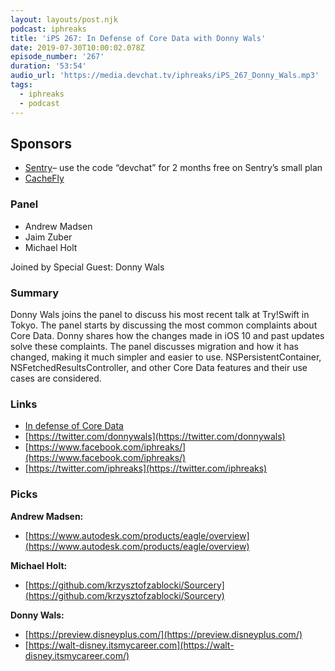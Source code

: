 ```yaml
---
layout: layouts/post.njk
podcast: iphreaks
title: 'iPS 267: In Defense of Core Data with Donny Wals'
date: 2019-07-30T10:00:02.078Z
episode_number: '267'
duration: '53:54'
audio_url: 'https://media.devchat.tv/iphreaks/iPS_267_Donny_Wals.mp3'
tags:
  - iphreaks
  - podcast
---
```

## **Sponsors**



*   [Sentry](http://sentry.io/)– use the code “devchat” for 2 months free on Sentry’s small plan
*   [CacheFly](https://www.cachefly.com/)


### **Panel**



*   Andrew Madsen
*   Jaim Zuber
*   Michael Holt

Joined by Special Guest: Donny Wals


### **Summary**

Donny Wals joins the panel to discuss his most recent talk at Try!Swift in Tokyo. The panel starts by discussing the most common complaints about Core Data. Donny shares how the changes made in iOS 10 and past updates solve these complaints. The panel discusses migration and how it has changed, making it much simpler and easier to use. NSPersistentContainer, NSFetchedResultsController, and other Core Data features and their use cases are considered.


### **Links**



*   [In defense of Core Data](https://www.youtube.com/watch?v=aUoT5w4JOoM&list=PLCl5NM4qD3u_L8dJrWYbLB8FcUaoAHDFt&index=11) 
*   [https://twitter.com/donnywals](https://twitter.com/donnywals) 
*   [https://www.facebook.com/iphreaks/](https://www.facebook.com/iphreaks/)
*   [https://twitter.com/iphreaks](https://twitter.com/iphreaks)


### **Picks**

**Andrew Madsen:**



*   [https://www.autodesk.com/products/eagle/overview](https://www.autodesk.com/products/eagle/overview)

**Michael Holt:**



*   [https://github.com/krzysztofzablocki/Sourcery](https://github.com/krzysztofzablocki/Sourcery)

**Donny Wals:**



*   [https://preview.disneyplus.com/](https://preview.disneyplus.com/)
*   [https://walt-disney.itsmycareer.com](https://walt-disney.itsmycareer.com/)
